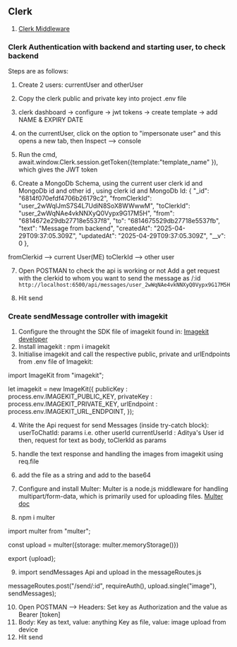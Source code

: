 ## Clerk
1. [Clerk Middleware](https://clerk.com/docs/references/express/overview#clerk-middleware) 

### Clerk Authentication with backend and starting user, to check backend

Steps are as follows:
1. Create 2 users: currentUser and otherUser
2. Copy the clerk public and private key into project .env file
3. clerk dashboard -> configure -> jwt tokens -> create template -> add NAME & EXPIRY DATE 
4. on the currentUser, click on the option to "impersonate user" and this opens a new tab, then Inspect --> console
5. Run the cmd, await.window.Clerk.session.getToken({template:"template_name" }), which gives the JWT token 

6. Create a MongoDb Schema, using the current user clerk id and MongoDb id and other id , using clerk id and MongoDb Id:
{
        "_id": "6814f070efdf4706b26179c2",
        "fromClerkId": "user_2wWqIJmS7S4L7UdiN8SoX8WWwwM",
        "toClerkId": "user_2wWqNAe4vkNNXyQ0Vypx9G17M5H",
        "from": "6814672e29db27718e5537f8",
        "to": "6814675529db27718e5537fb",
        "text": "Message from backend",
        "createdAt": "2025-04-29T09:37:05.309Z",
        "updatedAt": "2025-04-29T09:37:05.309Z",
        "__v": 0
    },

fromClerkid --> current User(ME)
toClerkId --> other user

7. Open POSTMAN to check the api is working or not
 Add a get request with the clerkid to whom you want to send the message as /:id
 `http://localhost:6500/api/messages/user_2wWqNAe4vkNNXyQ0Vypx9G17M5H`

 8. Hit send

 ### Create sendMessage controller with imagekit
 1. Configure the throught the SDK file of imagekit found in:
    [Imagekit developer](https://github.com/imagekit-developer/imagekit-nodejs)
 2. Install imagekit : npm i imagekit
 3.  Initialise imagekit and call the respective public, private and urlEndpoints from .env file of Imagekit:

import ImageKit from "imagekit";

let imagekit = new ImageKit({
    publicKey : process.env.IMAGEKIT_PUBLIC_KEY,
    privateKey : process.env.IMAGEKIT_PRIVATE_KEY,
    urlEndpoint : process.env.IMAGEKIT_URL_ENDPOINT,
});

4. Write the Api request for send Messages (inside try-catch block):
   userToChatId: params i.e. other userId
   currentUserId : Aditya's User id 
then,
 request for text as body, toClerkId as params

5. handle the text response and handling the images from imagekit using req.file
6. add the file as a string and add to the base64
7. Configure and install Multer: Multer is a node.js middleware for handling multipart/form-data, which is primarily used for uploading files.
[Multer doc](https://www.npmjs.com/package/multer)




8.  npm i multer

import multer from "multer";

const upload = multer({storage: multer.memoryStorage()})

export {upload};

9. import sendMessages Api and upload in the messageRoutes.js 

messageRoutes.post("/send/:id", requireAuth(), upload.single("image"), sendMessages);

10. Open POSTMAN --> Headers:
  Set key as Authorization and the value as Bearer [token]
11. Body:
    Key as text, value: anything
    Key as file, value: image upload from device
12. Hit send

